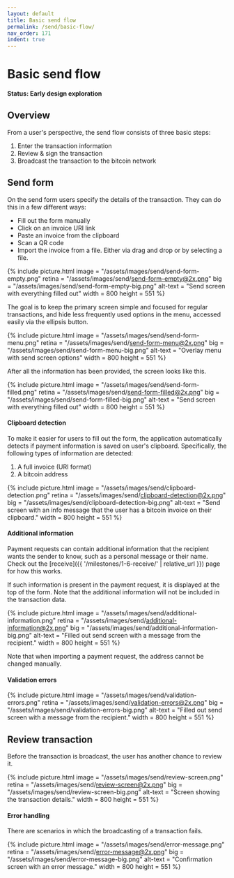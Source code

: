 ```yaml
---
layout: default
title: Basic send flow
permalink: /send/basic-flow/
nav_order: 171
indent: true
---
```


# Basic send flow

**Status: Early design exploration**

## Overview

From a user's perspective, the send flow consists of three basic steps:

1. Enter the transaction information
1. Review & sign the transaction
1. Broadcast the transaction to the bitcoin network

## Send form

On the send form users specify the details of the transaction. They can do this in a few different ways:

- Fill out the form manually
- Click on an invoice URI link
- Paste an invoice from the clipboard
- Scan a QR code
- Import the invoice from a file. Either via drag and drop or by selecting a file.

{% include picture.html
	image = "/assets/images/send/send-form-empty.png"
	retina = "/assets/images/send/send-form-empty@2x.png"
	big = "/assets/images/send/send-form-empty-big.png"
	alt-text = "Send screen with everything filled out"
	width = 800
	height = 551
%}

The goal is to keep the primary screen simple and focused for regular transactions, and hide less frequently used options in the menu, accessed easily via the ellipsis button.


{% include picture.html
	image = "/assets/images/send/send-form-menu.png"
	retina = "/assets/images/send/send-form-menu@2x.png"
	big = "/assets/images/send/send-form-menu-big.png"
	alt-text = "Overlay menu with send screen options"
	width = 800
	height = 551
%}

After all the information has been provided, the screen looks like this.

{% include picture.html
	image = "/assets/images/send/send-form-filled.png"
	retina = "/assets/images/send/send-form-filled@2x.png"
	big = "/assets/images/send/send-form-filled-big.png"
	alt-text = "Send screen with everything filled out"
	width = 800
	height = 551
%}

#### Clipboard detection

To make it easier for users to fill out the form, the application automatically detects if payment information is saved on user's clipboard. Specifically, the following types of information are detected: 

1. A full invoice (URI format)
1. A bitcoin address

{% include picture.html
	image = "/assets/images/send/clipboard-detection.png"
	retina = "/assets/images/send/clipboard-detection@2x.png"
	big = "/assets/images/send/clipboard-detection-big.png"
	alt-text = "Send screen with an info message that the user has a bitcoin invoice on their clipboard."
	width = 800
	height = 551
%}

#### Additional information

Payment requests can contain additional information that the recipient wants the sender to know, such as a personal message or their name. Check out the [receive]({{ '/milestones/1-6-receive/' | relative_url }}) page for how this works.

If such information is present in the payment request, it is displayed at the top of the form. Note that the additional information will not be included in the transaction data.

{% include picture.html
	image = "/assets/images/send/additional-information.png"
	retina = "/assets/images/send/additional-information@2x.png"
	big = "/assets/images/send/additional-information-big.png"
	alt-text = "Filled out send screen with a message from the recipient."
	width = 800
	height = 551
%}

Note that when importing a payment request, the address cannot be changed manually.

#### Validation errors

{% include picture.html
	image = "/assets/images/send/validation-errors.png"
	retina = "/assets/images/send/validation-errors@2x.png"
	big = "/assets/images/send/validation-errors-big.png"
	alt-text = "Filled out send screen with a message from the recipient."
	width = 800
	height = 551
%}


## Review transaction

Before the transaction is broadcast, the user has another chance to review it.

{% include picture.html
	image = "/assets/images/send/review-screen.png"
	retina = "/assets/images/send/review-screen@2x.png"
	big = "/assets/images/send/review-screen-big.png"
	alt-text = "Screen showing the transaction details."
	width = 800
	height = 551
%}

#### Error handling

There are scenarios in which the broadcasting of a transaction fails.

{% include picture.html
	image = "/assets/images/send/error-message.png"
	retina = "/assets/images/send/error-message@2x.png"
	big = "/assets/images/send/error-message-big.png"
	alt-text = "Confirmation screen with an error message."
	width = 800
	height = 551
%}

